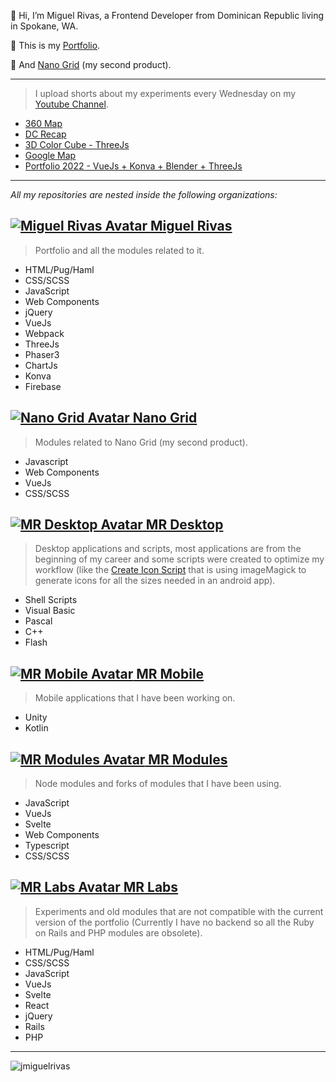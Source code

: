 👋 Hi, I’m Miguel Rivas, a Frontend Developer from Dominican Republic living in Spokane, WA.

🎨 This is my [Portfolio][website].

🐣 And [Nano Grid][nanoGridWebsite] (my second product).

--------------
> I upload shorts about my experiments every Wednesday on my [Youtube Channel][youtube].

<!-- YOUTUBE:START -->
- [360 Map](https://www.youtube.com/watch?v=P30QGFRfWgs)
- [DC Recap](https://www.youtube.com/watch?v=FqRkLVGjJpU)
- [3D Color Cube - ThreeJs](https://www.youtube.com/watch?v=xlOhfLFhq0c)
- [Google Map](https://www.youtube.com/watch?v=7Am9nTUXNY0)
- [Portfolio 2022 - VueJs + Konva + Blender + ThreeJs](https://www.youtube.com/watch?v=ss8B1pnSuEk)
<!-- YOUTUBE:END -->

--------------
*All my repositories are nested inside the following organizations:*

## [![Miguel Rivas Avatar][orgMiguelRivasAvatar] Miguel Rivas][orgMiguelRivas]

> Portfolio and all the modules related to it.
- HTML/Pug/Haml
- CSS/SCSS
- JavaScript
- Web Components
- jQuery
- VueJs
- Webpack
- ThreeJs
- Phaser3
- ChartJs
- Konva
- Firebase

## [![Nano Grid Avatar][orgNanoGridAvatar] Nano Grid][orgNanoGrid]
> Modules related to Nano Grid (my second product).
- Javascript
- Web Components
- VueJs
- CSS/SCSS

## [![MR Desktop Avatar][orgMRDesktopAvatar] MR Desktop][orgMRDesktop]
> Desktop applications and scripts, most applications are from the beginning of my career and some scripts were created to optimize my workflow (like the [Create Icon Script]([createIconsScript]) that is using imageMagick to generate icons for all the sizes needed in an android app).
- Shell Scripts
- Visual Basic
- Pascal
- C++
- Flash

## [![MR Mobile Avatar][orgMRMobileAvatar] MR Mobile][orgMRMobile]
> Mobile applications that I have been working on.
- Unity
- Kotlin

## [![MR Modules Avatar][orgMRModulesAvatar] MR Modules][orgMRModules]
> Node modules and forks of modules that I have been using.
- JavaScript
- VueJs
- Svelte
- Web Components
- Typescript
- CSS/SCSS

## [![MR Labs Avatar][orgMRLabsAvatar] MR Labs][orgMRLabs]
> Experiments and old modules that are not compatible with the current version of the portfolio (Currently I have no backend so all the Ruby on Rails and PHP modules are obsolete).
- HTML/Pug/Haml
- CSS/SCSS
- JavaScript
- VueJs
- Svelte
- React
- jQuery
- Rails
- PHP

--------------

![jmiguelrivas][statsApi]

[website]: https://miguel-rivas.github.io
[nanoGridWebsite]: https://nano-grid.github.io
[youtube]: https://www.youtube.com/channel/UC_ONp50_gBsbI1TsYPuFl6g

[orgMiguelRivas]: https://github.com/miguel-rivas
[orgMiguelRivasAvatar]: https://avatars.githubusercontent.com/u/70659353?s=16

[orgNanoGrid]: https://github.com/nano-grid
[orgNanoGridAvatar]: https://avatars.githubusercontent.com/u/106577237?s=16

[orgMRDesktop]: https://github.com/mr-desktop
[orgMRDesktopAvatar]: https://avatars.githubusercontent.com/u/97989185?s=16

[orgMRMobile]: https://github.com/mr-mobile
[orgMRMobileAvatar]: https://avatars.githubusercontent.com/u/97987761?s=16

[orgMRModules]: https://github.com/mr-modules
[orgMRModulesAvatar]: https://avatars.githubusercontent.com/u/97987463?s=16

[orgMRLabs]: https://github.com/miguel-rivas-lab
[orgMRLabsAvatar]: https://avatars.githubusercontent.com/u/80991270?s=16

[createIconsScript]: https://github.com/mr-desktop/shell/blob/master/createIcon.sh

[statsApi]: https://komarev.com/ghpvc/?username=jmiguelrivas&label=Profile%20views&style=for-the-badge&color=red&label=Profile+Views
